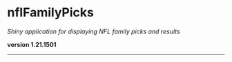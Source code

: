 # nflFamilyPicks

*Shiny application for displaying NFL family picks and results*

**version 1.21.1501**

----------
